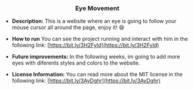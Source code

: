 **<h3 align="center">Eye Movement</h3>**

- **Description:** This is a website where an eye is going to follow your mouse cursor all around the page, enjoy it! 😄

- **How to run** You can see the project running and interact with him in the following link: [https://bit.ly/3H2FyId](https://bit.ly/3H2FyId)

- **Future improvements:** In the following weeks, im going to add more eyes with diferents styles and colors to the website.

- **License Information:** You can read more about the MIT license in the following link: [https://bit.ly/3AyDghr](https://bit.ly/3AyDghr) 